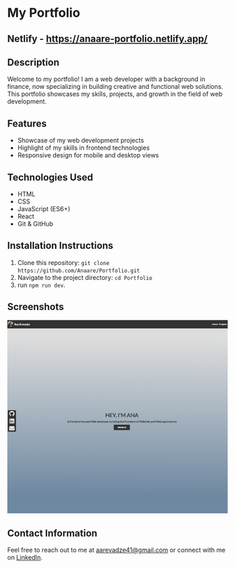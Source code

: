 # My Portfolio

## Netlify - https://anaare-portfolio.netlify.app/

## Description

Welcome to my portfolio! I am a web developer with a background in finance, now specializing in building creative and functional web solutions. This portfolio showcases my skills, projects, and growth in the field of web development.

## Features

- Showcase of my web development projects
- Highlight of my skills in frontend technologies
- Responsive design for mobile and desktop views

## Technologies Used

- HTML
- CSS
- JavaScript (ES6+)
- React
- Git & GitHub

## Installation Instructions

1. Clone this repository: `git clone https://github.com/Anaare/Portfolio.git`
2. Navigate to the project directory: `cd Portfolio`
3. run `npm run dev`.

## Screenshots

![Portfolio Screenshot](/public/images/portfolio--screenshot.png)

## Contact Information

Feel free to reach out to me at [aarevadze41@gmail.com](mailto:aarevadze41@gmail.com) or connect with me on [LinkedIn](https://www.linkedin.com/in/ana-arevadze-47b116332/).
